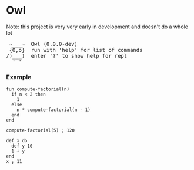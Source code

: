 # Owl

Note: this project is very very early in development and doesn't do a whole lot

<pre>
 ~___~  Owl (0.0.0-dev)
 {O,o}  run with 'help' for list of commands
/)___)  enter '?' to show help for repl
  ' '
</pre>

### Example

```owl
fun compute-factorial(n)
  if n < 2 then
    1
  else
    n * compute-factorial(n - 1)
  end
end

compute-factorial(5) ; 120

def x do
  def y 10
  1 + y
end
x ; 11
```
